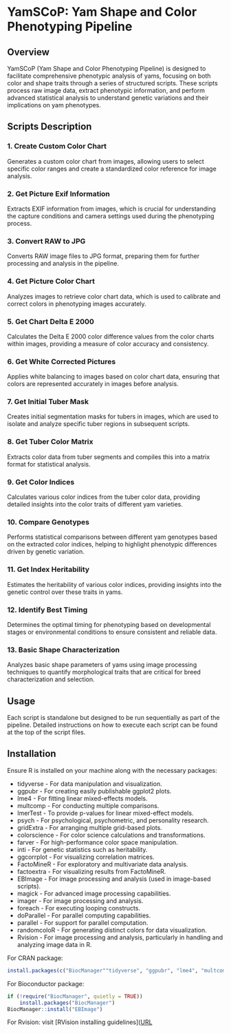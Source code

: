 # YamSCoP: Yam Shape and Color Phenotyping Pipeline

## Overview
YamSCoP (Yam Shape and Color Phenotyping Pipeline) is designed to facilitate comprehensive phenotypic analysis of yams, focusing on both color and shape traits through a series of structured scripts. These scripts process raw image data, extract phenotypic information, and perform advanced statistical analysis to understand genetic variations and their implications on yam phenotypes.

## Scripts Description

### 1. Create Custom Color Chart
Generates a custom color chart from images, allowing users to select specific color ranges and create a standardized color reference for image analysis.

### 2. Get Picture Exif Information
Extracts EXIF information from images, which is crucial for understanding the capture conditions and camera settings used during the phenotyping process.

### 3. Convert RAW to JPG
Converts RAW image files to JPG format, preparing them for further processing and analysis in the pipeline.

### 4. Get Picture Color Chart
Analyzes images to retrieve color chart data, which is used to calibrate and correct colors in phenotyping images accurately.

### 5. Get Chart Delta E 2000
Calculates the Delta E 2000 color difference values from the color charts within images, providing a measure of color accuracy and consistency.

### 6. Get White Corrected Pictures
Applies white balancing to images based on color chart data, ensuring that colors are represented accurately in images before analysis.

### 7. Get Initial Tuber Mask
Creates initial segmentation masks for tubers in images, which are used to isolate and analyze specific tuber regions in subsequent scripts.

### 8. Get Tuber Color Matrix
Extracts color data from tuber segments and compiles this into a matrix format for statistical analysis.

### 9. Get Color Indices
Calculates various color indices from the tuber color data, providing detailed insights into the color traits of different yam varieties.

### 10. Compare Genotypes
Performs statistical comparisons between different yam genotypes based on the extracted color indices, helping to highlight phenotypic differences driven by genetic variation.

### 11. Get Index Heritability
Estimates the heritability of various color indices, providing insights into the genetic control over these traits in yams.

### 12. Identify Best Timing
Determines the optimal timing for phenotyping based on developmental stages or environmental conditions to ensure consistent and reliable data.

### 13. Basic Shape Characterization
Analyzes basic shape parameters of yams using image processing techniques to quantify morphological traits that are critical for breed characterization and selection.

## Usage
Each script is standalone but designed to be run sequentially as part of the pipeline. Detailed instructions on how to execute each script can be found at the top of the script files.

## Installation
Ensure R is installed on your machine along with the necessary packages:
* tidyverse - For data manipulation and visualization.
* ggpubr - For creating easily publishable ggplot2 plots.
* lme4 - For fitting linear mixed-effects models.
* multcomp - For conducting multiple comparisons.
* lmerTest - To provide p-values for linear mixed-effect models.
* psych - For psychological, psychometric, and personality research.
* gridExtra - For arranging multiple grid-based plots.
* colorscience - For color science calculations and transformations.
* farver - For high-performance color space manipulation.
* inti - For genetic statistics such as heritability.
* ggcorrplot - For visualizing correlation matrices.
* FactoMineR - For exploratory and multivariate data analysis.
* factoextra - For visualizing results from FactoMineR.
* EBImage - For image processing and analysis (used in image-based scripts).
* magick - For advanced image processing capabilities.
* imager - For image processing and analysis.
* foreach - For executing looping constructs.
* doParallel - For parallel computing capabilities.
* parallel - For support for parallel computation.
* randomcoloR - For generating distinct colors for data visualization.
* Rvision - For image processing and analysis, particularly in handling and analyzing image data in R.

For CRAN package:
```R
install.packages(c("BiocManager""tidyverse", "ggpubr", "lme4", "multcomp", "lmerTest", "psych", "gridExtra", "colorscience", "farver", "inti", "ggcorrplot", "FactoMineR", "factoextra", "magick", "imager", "foreach", "doParallel", "parallel", "randomcoloR"), dependencies = TRUE)
```

For Bioconductor package:
```R
if (!require("BiocManager", quietly = TRUE))
    install.packages("BiocManager")
BiocManager::install("EBImage")
```

For Rvision: visit [RVision installing guidelines]([URL](https://swarm-lab.github.io/Rvision/articles/z1_install.html)

